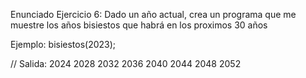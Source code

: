 Enunciado Ejercicio 6:
Dado un año actual, crea un programa que me muestre 
los años bisiestos que habrá en los proximos 30 años
 
Ejemplo:
bisiestos(2023);
 
// Salida:
2024
2028
2032
2036
2040
2044
2048
2052